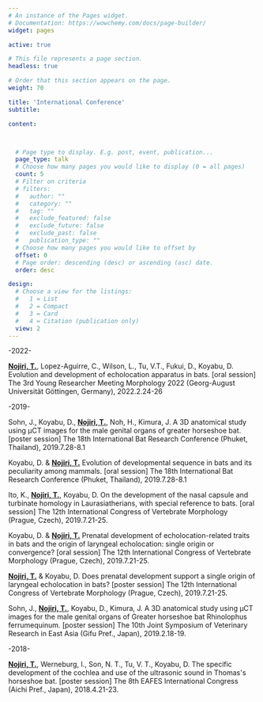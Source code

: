```yaml
---
# An instance of the Pages widget.
# Documentation: https://wowchemy.com/docs/page-builder/
widget: pages

active: true

# This file represents a page section.
headless: true

# Order that this section appears on the page.
weight: 70

title: 'International Conference'
subtitle:

content:



  # Page type to display. E.g. post, event, publication...
  page_type: talk
  # Choose how many pages you would like to display (0 = all pages)
  count: 5
  # Filter on criteria
  # filters:
  #   author: ""
  #   category: ""
  #   tag: ""
  #   exclude_featured: false
  #   exclude_future: false
  #   exclude_past: false
  #   publication_type: ""
  # Choose how many pages you would like to offset by
  offset: 0
  # Page order: descending (desc) or ascending (asc) date.
  order: desc

design:
  # Choose a view for the listings:
  #   1 = List
  #   2 = Compact
  #   3 = Card
  #   4 = Citation (publication only) 
  view: 2
---
```



-2022-

<U><B>Nojiri, T.</B></U>, Lopez-Aguirre, C., Wilson, L., Tu, V.T., Fukui, D., Koyabu, D. Evolution and development of echolocation apparatus in bats. [oral session] The 3rd Young Researcher Meeting Morphology 2022 (Georg-August Universität Göttingen, Germany), 2022.2.24-26

 
-2019-

Sohn, J., Koyabu, D., <U><B>Nojiri, T.</B></U>, Noh, H., Kimura, J. A 3D anatomical study using µCT images for the male genital organs of greater horseshoe bat. [poster session] The 18th International Bat Research Conference (Phuket, Thailand), 2019.7.28-8.1

Koyabu, D. & <U><B>Nojiri, T.</B></U> Evolution of developmental sequence in bats and its peculiarity among mammals. [oral session] The 18th International Bat Research Conference (Phuket, Thailand), 2019.7.28-8.1

Ito, K., <U><B>Nojiri, T.</B></U>, Koyabu, D. On the development of the nasal capsule and turbinate homology in Laurasiatherians, with special reference to bats. [oral session] The 12th International Congress of Vertebrate Morphology (Prague, Czech), 2019.7.21-25.

Koyabu, D. & <U><B>Nojiri, T.</B></U> Prenatal development of echolocation-related traits in bats and the origin of laryngeal echolocation: single origin or convergence? [oral session] The 12th International Congress of Vertebrate Morphology (Prague, Czech), 2019.7.21-25.

<U><B>Nojiri, T.</B></U> & Koyabu, D. Does prenatal development support a single origin of laryngeal echolocation in bats? [poster session] The 12th International Congress of Vertebrate Morphology (Prague, Czech), 2019.7.21-25.

Sohn, J., <U><B>Nojiri, T.</B></U>, Koyabu, D., Kimura, J. A 3D anatomical study using μCT images for the male genital organs of Greater horseshoe bat Rhinolophus ferrumequinum. [poster session] The 10th Joint Symposium of Veterinary Research in East Asia (Gifu Pref., Japan), 2019.2.18-19.

-2018-

<U><B>Nojiri, T.</B></U>, Werneburg, I., Son, N. T., Tu, V. T., Koyabu, D. The specific development of the cochlea and use of the ultrasonic sound in Thomas's horseshoe bat. [poster session] The 8th EAFES International Congress (Aichi Pref., Japan), 2018.4.21-23.
